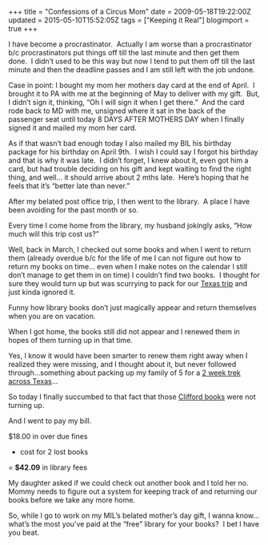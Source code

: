 +++
title = "Confessions of a Circus Mom"
date = 2009-05-18T19:22:00Z
updated = 2015-05-10T15:52:05Z
tags = ["Keeping it Real"]
blogimport = true 
+++

I have become a procrastinator.&#160; Actually I am worse than a procrastinator b/c procrastinators put things off till the last minute and then get them done.&#160; I didn’t used to be this way but now I tend to put them off till the last minute and then the deadline passes and I am still left with the job undone.&#160; 

Case in point: I bought my mom her mothers day card at the end of April.&#160; I brought it to PA with me at the beginning of May to deliver with my gift.&#160; But, I didn’t sign it, thinking, “Oh I will sign it when I get there.”&#160; And the card rode back to MD with me, unsigned where it sat in the back of the passenger seat until today 8 DAYS AFTER MOTHERS DAY when I finally signed it and mailed my mom her card.&#160; 

As if that wasn’t bad enough today I also mailed my BIL his birthday package for his birthday on April 9th.&#160; I wish I could say I forgot his birthday and that is why it was late.&#160; I didn’t forget, I knew about it, even got him a card, but had trouble deciding on his gift and kept waiting to find the right thing, and well… it should arrive about 2 mths late.&#160; Here’s hoping that he feels that it’s “better late than never.” 

After my belated post office trip, I then went to the library.&#160; A place I have been avoiding for the past month or so.

Every time I come home from the library, my husband jokingly asks, “How much will this trip cost us?”&#160; 

Well, back in March, I checked out some books and when I went to return them (already overdue b/c for the life of me I can not figure out how to return my books on time… even when I make notes on the calendar I still don’t manage to get them in on time) I couldn’t find two books.&#160; I thought for sure they would turn up but was scurrying to pack for our [Texas trip](http://lifeatthecircus.com/2009/04/02/traveling-circus/) and just kinda ignored it.&#160; 

Funny how library books don’t just magically appear and return themselves when you are on vacation.&#160; 

When I got home, the books still did not appear and I renewed them in hopes of them turning up in that time. 

Yes, I know it would have been smarter to renew them right away when I realized they were missing, and I thought about it, but never followed through…something about packing up my family of 5 for a [2 week trek across Texas](http://lifeatthecircus.com/2009/04/03/ambitious-or-crazy/)…

So today I finally succumbed to that fact that those [Clifford books](http://pbskids.org/clifford/index-brd-flash.html) were not turning up.&#160; 

And I went to pay my bill. 

$18.00 in over due fines 

+ cost for 2 lost books

= **$42.09** in library fees 

My daughter asked if we could check out another book and I told her no.&#160; Mommy needs to figure out a system for keeping track of and returning our books before we take any more home.&#160; 

So, while I go to work on my MIL’s belated mother’s day gift, I wanna know…what’s the most you’ve paid at the “free” library for your books?&#160; I bet I have you beat.

